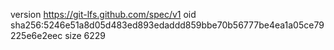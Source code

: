 version https://git-lfs.github.com/spec/v1
oid sha256:5246e51a8d05d483ed893edaddd859bbe70b56777be4ea1a05ce79225e6e2eec
size 6229
